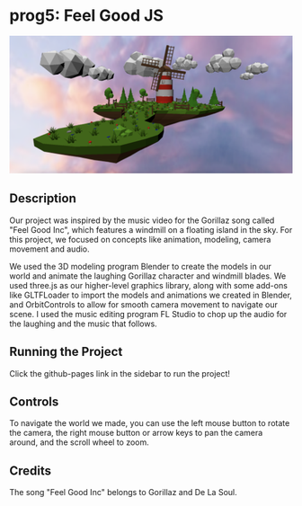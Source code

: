 # prog5: Feel Good JS  
  
![alt text](https://github.com/dakotalrubin/prog5/blob/main/thumbnail.jpg?raw=true)
  
## Description  
Our project was inspired by the music video for the Gorillaz song called "Feel Good Inc", which features a windmill on a floating island in the sky. For this project, we focused on concepts like animation, modeling, camera movement and audio.  
  
We used the 3D modeling program Blender to create the models in our world and animate the laughing Gorillaz character and windmill blades. We used three.js as our higher-level graphics library, along with some add-ons like GLTFLoader to import the models and animations we created in Blender, and OrbitControls to allow for smooth camera movement to navigate our scene. I used the music editing program FL Studio to chop up the audio for the laughing and the music that follows.  
  
## Running the Project  
Click the github-pages link in the sidebar to run the project!  
  
## Controls  
To navigate the world we made, you can use the left mouse button to rotate the camera, the right mouse button or arrow keys to pan the camera around, and the scroll wheel to zoom.  
  
## Credits  
The song "Feel Good Inc" belongs to Gorillaz and De La Soul.